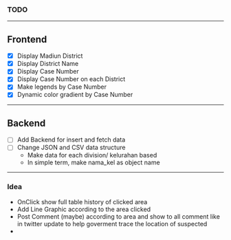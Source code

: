 ### TODO

---

## Frontend

- [x] Display Madiun District
- [x] Display District Name
- [x] Display Case Number
- [x] Display Case Number on each District
- [x] Make legends by Case Number
- [x] Dynamic color gradient by Case Number

---

## Backend

- [ ] Add Backend for insert and fetch data
- [ ] Change JSON and CSV data structure
  - Make data for each division/ kelurahan based
  - In simple term, make nama_kel as object name

---

### Idea

- OnClick show full table history of clicked area
- Add Line Graphic according to the area clicked
- Post Comment (maybe) according to area and show to all comment like in twitter update to help goverment trace the location of suspected
-
